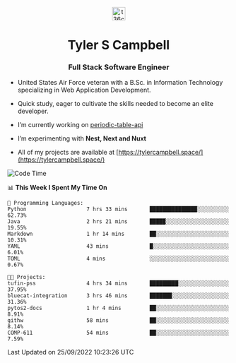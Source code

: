 <p align="center">
<a href="https://www.linkedin.com/in/t36campbell" target="blank"><img align="center" src="https://ik.imagekit.io/t36campbell/Portfolio/linkedin.png.original_m8bbGgPh6.png" alt="t36campbell" height="30" width="30" /></a>
</p>
<h1 align="center">Tyler S Campbell</h1>
<h3 align="center">Full Stack Software Engineer</h3>

* United States Air Force veteran with a B.Sc. in Information Technology specializing in Web Application Development. 

* Quick study, eager to cultivate the skills needed to become an elite developer.

* I’m currently working on [periodic-table-api](https://github.com/t36campbell/periodic-table-api)

* I’m experimenting with **Nest, Next and Nuxt**

* All of my projects are available at [https://tylercampbell.space/](https://tylercampbell.space/)

<!--START_SECTION:waka-->
![Code Time](http://img.shields.io/badge/Code%20Time-1%2C817%20hrs%2029%20mins-blue)

📊 **This Week I Spent My Time On** 

```text
💬 Programming Languages: 
Python                   7 hrs 33 mins       ███████████████░░░░░░░░░░   62.73% 
Java                     2 hrs 21 mins       █████░░░░░░░░░░░░░░░░░░░░   19.55% 
Markdown                 1 hr 14 mins        ██░░░░░░░░░░░░░░░░░░░░░░░   10.31% 
YAML                     43 mins             █░░░░░░░░░░░░░░░░░░░░░░░░   6.01% 
TOML                     4 mins              ░░░░░░░░░░░░░░░░░░░░░░░░░   0.67%

🐱‍💻 Projects: 
tufin-pss                4 hrs 34 mins       █████████░░░░░░░░░░░░░░░░   37.95% 
bluecat-integration      3 hrs 46 mins       ███████░░░░░░░░░░░░░░░░░░   31.36% 
pytos2-docs              1 hr 4 mins         ██░░░░░░░░░░░░░░░░░░░░░░░   8.91% 
githw                    58 mins             ██░░░░░░░░░░░░░░░░░░░░░░░   8.14% 
COMP-611                 54 mins             ██░░░░░░░░░░░░░░░░░░░░░░░   7.59%

```


 Last Updated on 25/09/2022 10:23:26 UTC
<!--END_SECTION:waka-->
